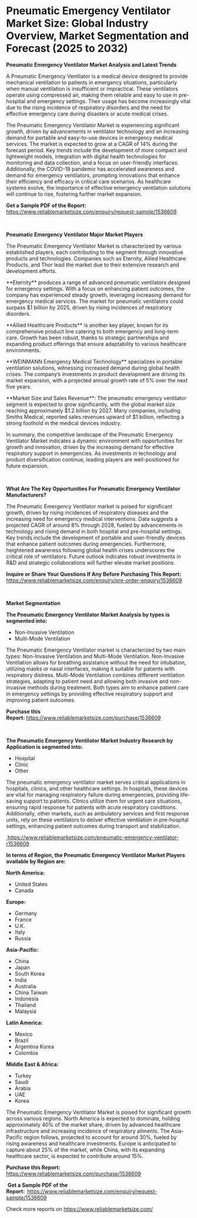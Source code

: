 <p><h1>Pneumatic Emergency Ventilator Market Size: Global Industry Overview, Market Segmentation and Forecast (2025 to 2032)</h1></p><p><strong>Pneumatic Emergency Ventilator Market Analysis and Latest Trends</strong></p>
<p><p>A Pneumatic Emergency Ventilator is a medical device designed to provide mechanical ventilation to patients in emergency situations, particularly when manual ventilation is insufficient or impractical. These ventilators operate using compressed air, making them reliable and easy to use in pre-hospital and emergency settings. Their usage has become increasingly vital due to the rising incidence of respiratory disorders and the need for effective emergency care during disasters or acute medical crises.</p><p>The Pneumatic Emergency Ventilator Market is experiencing significant growth, driven by advancements in ventilator technology and an increasing demand for portable and easy-to-use devices in emergency medical services. The market is expected to grow at a CAGR of 14% during the forecast period. Key trends include the development of more compact and lightweight models, integration with digital health technologies for monitoring and data collection, and a focus on user-friendly interfaces. Additionally, the COVID-19 pandemic has accelerated awareness and demand for emergency ventilators, prompting innovations that enhance their efficiency and efficacy in critical care scenarios. As healthcare systems evolve, the importance of effective emergency ventilation solutions will continue to rise, fostering further market expansion.</p></p>
<p><strong>Get a Sample PDF of the Report:&nbsp;</strong> <a href="https://www.reliablemarketsize.com/enquiry/request-sample/1536609?utm_campaign=2732&utm_medium=2&utm_source=Github&utm_content=ia&utm_term=27022025&utm_id=pneumatic-emergency-ventilator">https://www.reliablemarketsize.com/enquiry/request-sample/1536609</a></p>
<p>&nbsp;</p>
<p><strong>Pneumatic Emergency Ventilator Major Market Players</strong></p>
<p><p>The Pneumatic Emergency Ventilator Market is characterized by various established players, each contributing to the segment through innovative products and technologies. Companies such as Eternity, Allied Healthcare Products, and Thor lead the market due to their extensive research and development efforts.</p><p>**Eternity** produces a range of advanced pneumatic ventilators designed for emergency settings. With a focus on enhancing patient outcomes, the company has experienced steady growth, leveraging increasing demand for emergency medical services. The market for pneumatic ventilators could surpass $1 billion by 2025, driven by rising incidences of respiratory disorders.</p><p>**Allied Healthcare Products** is another key player, known for its comprehensive product line catering to both emergency and long-term care. Growth has been robust, thanks to strategic partnerships and expanding product offerings that ensure adaptability to various healthcare environments.</p><p>**WEINMANN Emergency Medical Technology** specializes in portable ventilation solutions, witnessing increased demand during global health crises. The company’s investments in product development are driving its market expansion, with a projected annual growth rate of 5% over the next five years.</p><p>**Market Size and Sales Revenue**: The pneumatic emergency ventilator segment is expected to grow significantly, with the global market size reaching approximately $1.2 billion by 2027. Many companies, including Smiths Medical, reported sales revenues upward of $1 billion, reflecting a strong foothold in the medical devices industry.</p><p>In summary, the competitive landscape of the Pneumatic Emergency Ventilator Market indicates a dynamic environment with opportunities for growth and innovation, driven by the increasing demand for effective respiratory support in emergencies. As investments in technology and product diversification continue, leading players are well-positioned for future expansion.</p></p>
<p>&nbsp;</p>
<p><strong>What Are The Key Opportunities For Pneumatic Emergency Ventilator Manufacturers?</strong></p>
<p><p>The Pneumatic Emergency Ventilator market is poised for significant growth, driven by rising incidences of respiratory diseases and the increasing need for emergency medical interventions. Data suggests a projected CAGR of around 8% through 2028, fueled by advancements in technology and rising demand in both hospital and pre-hospital settings. Key trends include the development of portable and user-friendly devices that enhance patient outcomes during emergencies. Furthermore, heightened awareness following global health crises underscores the critical role of ventilators. Future outlook indicates robust investments in R&D and strategic collaborations will further elevate market positions.</p></p>
<p><strong>Inquire or Share Your Questions If Any Before Purchasing This Report:</strong> <a href="https://www.reliablemarketsize.com/enquiry/pre-order-enquiry/1536609?utm_campaign=2732&utm_medium=2&utm_source=Github&utm_content=ia&utm_term=27022025&utm_id=pneumatic-emergency-ventilator">https://www.reliablemarketsize.com/enquiry/pre-order-enquiry/1536609</a></p>
<p>&nbsp;</p>
<p><strong>Market Segmentation</strong></p>
<p><strong>The Pneumatic Emergency Ventilator Market Analysis by types is segmented into:</strong></p>
<p><ul><li>Non-Invasive Ventilation</li><li>Multi-Mode Ventilation</li></ul></p>
<p><p>The Pneumatic Emergency Ventilator market is characterized by two main types: Non-Invasive Ventilation and Multi-Mode Ventilation. Non-Invasive Ventilation allows for breathing assistance without the need for intubation, utilizing masks or nasal interfaces, making it suitable for patients with respiratory distress. Multi-Mode Ventilation combines different ventilation strategies, adapting to patient need and allowing both invasive and non-invasive methods during treatment. Both types aim to enhance patient care in emergency settings by providing effective respiratory support and improving patient outcomes.</p></p>
<p><strong>Purchase this Report:&nbsp;</strong><a href="https://www.reliablemarketsize.com/purchase/1536609?utm_campaign=2732&utm_medium=2&utm_source=Github&utm_content=ia&utm_term=27022025&utm_id=pneumatic-emergency-ventilator">https://www.reliablemarketsize.com/purchase/1536609</a></p>
<p>&nbsp;</p>
<p><strong>The Pneumatic Emergency Ventilator Market Industry Research by Application is segmented into:</strong></p>
<p><ul><li>Hospital</li><li>Clinic</li><li>Other</li></ul></p>
<p><p>The pneumatic emergency ventilator market serves critical applications in hospitals, clinics, and other healthcare settings. In hospitals, these devices are vital for managing respiratory failure during emergencies, providing life-saving support to patients. Clinics utilize them for urgent care situations, ensuring rapid response for patients with acute respiratory conditions. Additionally, other markets, such as ambulatory services and first response units, rely on these ventilators to deliver effective ventilation in pre-hospital settings, enhancing patient outcomes during transport and stabilization.</p></p>
<p><a href="https://www.reliablemarketsize.com/pneumatic-emergency-ventilator-r1536609?utm_campaign=2732&utm_medium=2&utm_source=Github&utm_content=ia&utm_term=27022025&utm_id=pneumatic-emergency-ventilator">&nbsp;https://www.reliablemarketsize.com/pneumatic-emergency-ventilator-r1536609</a></p>
<p><strong>In terms of Region, the Pneumatic Emergency Ventilator Market Players available by Region are:</strong></p>
<p>
    <p> <strong> North America: </strong>
        <ul>
            <li>United States</li>
            <li>Canada</li>
        </ul>
        </p> 
    <p> <strong> Europe: </strong>
        <ul>
            <li>Germany</li>
            <li>France</li>
            <li>U.K.</li>
            <li>Italy</li>
            <li>Russia</li>
        </ul>
        </p> 
    <p> <strong> Asia-Pacific: </strong>
        <ul>
            <li>China</li>
            <li>Japan</li>
            <li>South Korea</li>
            <li>India</li>
            <li>Australia</li>
            <li>China Taiwan</li>
            <li>Indonesia</li>
            <li>Thailand</li>
            <li>Malaysia</li>
        </ul>
        </p> 
    <p> <strong> Latin America: </strong>
        <ul>
            <li>Mexico</li>
            <li>Brazil</li>
            <li>Argentina Korea</li>
            <li>Colombia</li>
        </ul>
        </p> 
    <p> <strong> Middle East & Africa: </strong>
        <ul>
            <li>Turkey</li>
            <li>Saudi</li>
            <li>Arabia</li>
            <li>UAE</li>
            <li>Korea</li>
        </ul>
    </p>
    </p>
<p><p>The Pneumatic Emergency Ventilator Market is poised for significant growth across various regions. North America is expected to dominate, holding approximately 40% of the market share, driven by advanced healthcare infrastructure and increasing incidence of respiratory ailments. The Asia-Pacific region follows, projected to account for around 30%, fueled by rising awareness and healthcare investments. Europe is anticipated to capture about 25% of the market, while China, with its expanding healthcare sector, is expected to contribute around 15%.</p></p>
<p><strong>Purchase this Report: </strong><a href="https://www.reliablemarketsize.com/purchase/1536609?utm_campaign=2732&utm_medium=2&utm_source=Github&utm_content=ia&utm_term=27022025&utm_id=pneumatic-emergency-ventilator">https://www.reliablemarketsize.com/purchase/1536609</a></p>
<p>&nbsp;<strong>Get a Sample PDF of the Report:&nbsp;&nbsp;</strong><a href="https://www.reliablemarketsize.com/enquiry/request-sample/1536609?utm_campaign=2732&utm_medium=2&utm_source=Github&utm_content=ia&utm_term=27022025&utm_id=pneumatic-emergency-ventilator">https://www.reliablemarketsize.com/enquiry/request-sample/1536609</a></p>
<p><strong></strong></p>
<p>Check more reports on <a href="https://www.reliablemarketsize.com/?utm_campaign=2732&utm_medium=2&utm_source=Github&utm_content=ia&utm_term=27022025&utm_id=pneumatic-emergency-ventilator">https://www.reliablemarketsize.com/</a></p>
